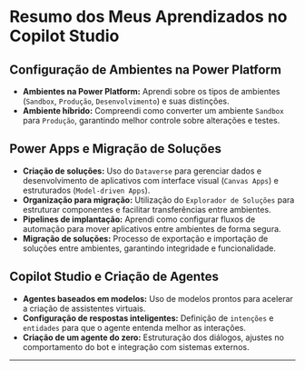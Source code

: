 # Resumo dos Meus Aprendizados no Copilot Studio

## Configuração de Ambientes na Power Platform

- **Ambientes na Power Platform:** Aprendi sobre os tipos de ambientes (`Sandbox`, `Produção`, `Desenvolvimento`) e suas distinções.
- **Ambiente híbrido:** Compreendi como converter um ambiente `Sandbox` para `Produção`, garantindo melhor controle sobre alterações e testes.

## Power Apps e Migração de Soluções

- **Criação de soluções:** Uso do `Dataverse` para gerenciar dados e desenvolvimento de aplicativos com interface visual (`Canvas Apps`) e estruturados (`Model-driven Apps`).
- **Organização para migração:** Utilização do `Explorador de Soluções` para estruturar componentes e facilitar transferências entre ambientes.
- **Pipelines de implantação:** Aprendi como configurar fluxos de automação para mover aplicativos entre ambientes de forma segura.
- **Migração de soluções:** Processo de exportação e importação de soluções entre ambientes, garantindo integridade e funcionalidade.

## Copilot Studio e Criação de Agentes

- **Agentes baseados em modelos:** Uso de modelos prontos para acelerar a criação de assistentes virtuais.
- **Configuração de respostas inteligentes:** Definição de `intenções` e `entidades` para que o agente entenda melhor as interações.
- **Criação de um agente do zero:** Estruturação dos diálogos, ajustes no comportamento do bot e integração com sistemas externos.

---
